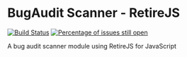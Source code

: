 # BugAudit Scanner - RetireJS
[![Build Status](https://travis-ci.org/bugaudit/bugaudit-scanner-retirejs.svg)](https://travis-ci.org/bugaudit/bugaudit-scanner-retirejs)
[![Percentage of issues still open](http://isitmaintained.com/badge/open/bugaudit/bugaudit-scanner-retirejs.svg)](http://isitmaintained.com/project/bugaudit/bugaudit-scanner-retirejs "Percentage of issues still open")

A bug audit scanner module using RetireJS for JavaScript